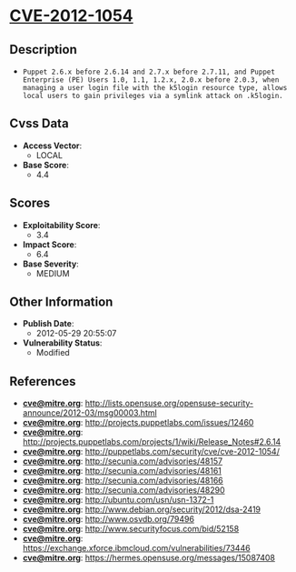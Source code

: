 
# [CVE-2012-1054](http://lists.opensuse.org/opensuse-security-announce/2012-03/msg00003.html)

## Description

- `Puppet 2.6.x before 2.6.14 and 2.7.x before 2.7.11, and Puppet Enterprise (PE) Users 1.0, 1.1, 1.2.x, 2.0.x before 2.0.3, when managing a user login file with the k5login resource type, allows local users to gain privileges via a symlink attack on .k5login.`

## Cvss Data

- **Access Vector**:
  - LOCAL
- **Base Score**:
  - 4.4

## Scores

- **Exploitability Score**:
  - 3.4
- **Impact Score**:
  - 6.4
- **Base Severity**:
  - MEDIUM

## Other Information

- **Publish Date**:
  - 2012-05-29 20:55:07
- **Vulnerability Status**:
  - Modified

## References

- **cve@mitre.org**: http://lists.opensuse.org/opensuse-security-announce/2012-03/msg00003.html
- **cve@mitre.org**: http://projects.puppetlabs.com/issues/12460
- **cve@mitre.org**: http://projects.puppetlabs.com/projects/1/wiki/Release_Notes#2.6.14
- **cve@mitre.org**: http://puppetlabs.com/security/cve/cve-2012-1054/
- **cve@mitre.org**: http://secunia.com/advisories/48157
- **cve@mitre.org**: http://secunia.com/advisories/48161
- **cve@mitre.org**: http://secunia.com/advisories/48166
- **cve@mitre.org**: http://secunia.com/advisories/48290
- **cve@mitre.org**: http://ubuntu.com/usn/usn-1372-1
- **cve@mitre.org**: http://www.debian.org/security/2012/dsa-2419
- **cve@mitre.org**: http://www.osvdb.org/79496
- **cve@mitre.org**: http://www.securityfocus.com/bid/52158
- **cve@mitre.org**: https://exchange.xforce.ibmcloud.com/vulnerabilities/73446
- **cve@mitre.org**: https://hermes.opensuse.org/messages/15087408
